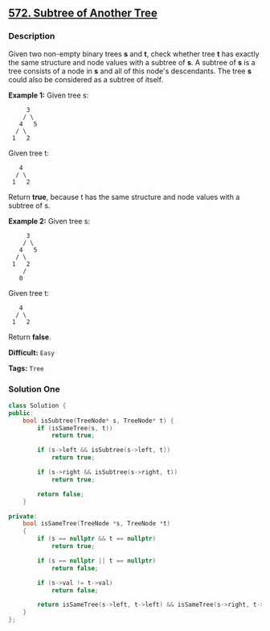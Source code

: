 ## [572. Subtree of Another Tree](https://leetcode.com/problems/subtree-of-another-tree/description/)

### Description

Given two non-empty binary trees **s** and **t**, check whether tree **t** has exactly the same structure and node values with a subtree of **s**. A subtree of **s** is a tree consists of a node in **s** and all of this node's descendants. The tree **s** could also be considered as a subtree of itself.

**Example 1:**
Given tree s:

```
     3
    / \
   4   5
  / \
 1   2

```

Given tree t:

```
   4 
  / \
 1   2

```

Return **true**, because t has the same structure and node values with a subtree of s.

**Example 2:**
Given tree s:

```
     3
    / \
   4   5
  / \
 1   2
    /
   0
```

Given tree t:

```
   4
  / \
 1   2

```

Return **false**.



**Difficult:** `Easy`

**Tags:** `Tree`



### Solution One

```c++
class Solution {
public:
    bool isSubtree(TreeNode* s, TreeNode* t) {
        if (isSameTree(s, t))
            return true;

        if (s->left && isSubtree(s->left, t))
            return true;

        if (s->right && isSubtree(s->right, t))
            return true;

        return false;
    }

private:
    bool isSameTree(TreeNode *s, TreeNode *t)
    {
        if (s == nullptr && t == nullptr)
            return true;

        if (s == nullptr || t == nullptr)
            return false;

        if (s->val != t->val)
            return false;

        return isSameTree(s->left, t->left) && isSameTree(s->right, t->right);
    }
};
```



